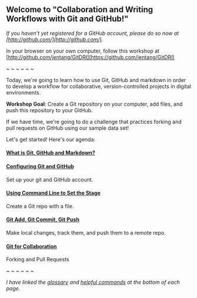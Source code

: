 ## Welcome to "Collaboration and Writing Workflows with Git and GitHub!"

*If you haven't yet registered for a GitHub account, please do so now at [http://github.com/](http://github.com/).*

In your browser on your own computer, follow this workshop at [http://github.com/jentang/GitDRI](https://github.com/jentang/GitDRI)

~ ~ ~ ~ ~ ~

Today, we're going to learn how to use Git, GitHub and markdown in order to develop a workflow for collaborative, version-controlled projects in digital environments. 

**Workshop Goal**: Create a Git repository on your computer, add files, and push this repository to your GitHub.

If we have time, we're going to do a challenge that practices forking and pull requests on GitHub using our sample data set! 

Let's get started! Here's our agenda:

#### [What is Git, GitHub and Markdown?](2_conceptOverview.md)

#### [Configuring Git and GitHub](3_gitConfig.md)
Set up your git and GitHub account.

#### [Using Command Line to Set the Stage](4_commandLine.md)
Create a Git repo with a file. 

#### [Git Add, Git Commit, Git Push](5_gitAction.md)
Make local changes, track them, and push them to a remote repo.

#### [Git for Collaboration](6_forkPull.md)
Forking and Pull Requests

~ ~ ~ ~ ~ ~

_I have linked the [glossary](glossary.md) and [helpful commands](helpfulcommands.md) at the bottom of each page._